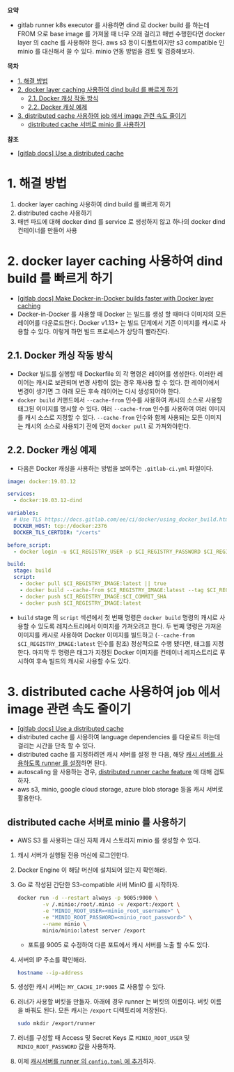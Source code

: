**요약**

- gitlab runner k8s executor 를 사용하면 dind 로 docker build 를 하는데 FROM 으로 base image 를 가져올 때 너무 오래 걸리고 매번 수행한다면 docker layer 의 cache 를 사용해야 한다. aws s3 등이 디폴트이지만 s3 compatible 인 minio 를 대신해서 쓸 수 있다. minio 연동 방법을 검토 및 검증해보자.

**목차**

- [1. 해결 방법](#1-해결-방법)
- [2. docker layer caching 사용하여 dind build 를 빠르게 하기](#2-docker-layer-caching-사용하여-dind-build-를-빠르게-하기)
  - [2.1. Docker 캐싱 작동 방식](#21-docker-캐싱-작동-방식)
  - [2.2. Docker 캐싱 예제](#22-docker-캐싱-예제)
- [3. distributed cache 사용하여  job 에서 image 관련 속도 줄이기](#3-distributed-cache-사용하여--job-에서-image-관련-속도-줄이기)
  - [distributed cache 서버로 minio 를 사용하기](#distributed-cache-서버로-minio-를-사용하기)

**참조**

- [[gitlab docs] Use a distributed cache](https://docs.gitlab.com/runner/configuration/speed_up_job_execution.html#use-a-distributed-cache)

# 1. 해결 방법

1. docker layer caching 사용하여 dind build 를 빠르게 하기
2. distributed cache 사용하기
3. 매번 파드에 대해 docker dind 를 service 로 생성하지 않고 하나의 docker dind 컨테이너를 만들어 사용

# 2. docker layer caching 사용하여 dind build 를 빠르게 하기

- [[gitlab docs] Make Docker-in-Docker builds faster with Docker layer caching](https://docs.gitlab.com/ee/ci/docker/using_docker_build.html#make-docker-in-docker-builds-faster-with-docker-layer-caching)
- Docker-in-Docker 를 사용할 때 Docker 는 빌드를 생성 할 때마다 이미지의 모든 레이어를 다운로드한다. Docker v1.13+ 는 빌드 단계에서 기존 이미지를 캐시로 사용할 수 있다. 이렇게 하면 빌드 프로세스가 상당히 빨라진다.

## 2.1. Docker 캐싱 작동 방식

- Docker 빌드를 실행할 때 Dockerfile 의 각 명령은 레이어를 생성한다. 이러한 레이어는 캐시로 보관되며 변경 사항이 없는 경우 재사용 할 수 있다. 한 레이어에서 변경이 생기면 그 아래 모든 후속 레이어는 다시 생성되어야 한다.
- `docker build` 커맨드에서 `--cache-from` 인수를 사용하여 캐시의 소스로 사용할 태그된 이미지를 명시할 수 있다. 여러 `--cache-from` 인수를 사용하여 여러 이미지를 캐시 소스로 지정할 수 있다. `--cache-from` 인수와 함께 사용되는 모든 이미지는 캐시의 소스로 사용되기 전에 먼저 `docker pull` 로 가져와야한다.

## 2.2. Docker 캐싱 예제

- 다음은 Docker 캐싱을 사용하는 방법을 보여주는 `.gitlab-ci.yml` 파일이다.

``` yaml
image: docker:19.03.12

services:
  - docker:19.03.12-dind

variables:
  # Use TLS https://docs.gitlab.com/ee/ci/docker/using_docker_build.html#tls-enabled
  DOCKER_HOST: tcp://docker:2376
  DOCKER_TLS_CERTDIR: "/certs"

before_script:
  - docker login -u $CI_REGISTRY_USER -p $CI_REGISTRY_PASSWORD $CI_REGISTRY

build:
  stage: build
  script:
    - docker pull $CI_REGISTRY_IMAGE:latest || true
    - docker build --cache-from $CI_REGISTRY_IMAGE:latest --tag $CI_REGISTRY_IMAGE:$CI_COMMIT_SHA --tag $CI_REGISTRY_IMAGE:latest .
    - docker push $CI_REGISTRY_IMAGE:$CI_COMMIT_SHA
    - docker push $CI_REGISTRY_IMAGE:latest
```

- `build` stage 의 `script` 섹션에서 첫 번째 명령은 `docker build` 명령의 캐시로 사용할 수 있도록 레지스트리에서 이미지를 가져오려고 한다. 두 번째 명령은 가져온 이미지를 캐시로 사용하여 Docker 이미지를 빌드하고 (`--cache-from $CI_REGISTRY_IMAGE:latest` 인수를 참조) 정상적으로 수행 됐다면, 태그를 지정한다. 마지막 두 명령은 태그가 지정된 Docker 이미지를 컨테이너 레지스트리로 푸시하여 후속 빌드의 캐시로 사용할 수도 있다.

# 3. distributed cache 사용하여  job 에서 image 관련 속도 줄이기

- [[gitlab docs] Use a distributed cache](https://docs.gitlab.com/runner/configuration/speed_up_job_execution.html#use-a-distributed-cache)
- distributed cache 를 사용하여 language dependencies 를 다운로드 하는데 걸리는 시간을 단축 할 수 있다.
- distributed cache 를 지정하려면 캐시 서버를 설정 한 다음, 해당 [캐시 서버를 사용하도록 runner 를 설정](https://docs.gitlab.com/runner/configuration/advanced-configuration.html#the-runnerscache-section)하면 된다.
- autoscaling 을 사용하는 경우, [distributed runner cache feature](https://docs.gitlab.com/runner/configuration/autoscale.html#distributed-runners-caching) 에 대해 검토하자.
- aws s3, minio, google cloud storage, azure blob storage 등을 캐시 서버로 활용한다.

## distributed cache 서버로 minio 를 사용하기

- AWS S3 를 사용하는 대신 자체 캐시 스토리지 minio 를 생성할 수 있다.

1. 캐시 서버가 실행될 전용 머신에 로그인한다.
2. Docker Engine 이 해당 머신에 설치되어 있는지 확인해라.
3. Go 로 작성된 간단한 S3-compatible 서버 MinIO 를 시작하자.

    ``` bash
    docker run -d --restart always -p 9005:9000 \
            -v /.minio:/root/.minio -v /export:/export \
            -e "MINIO_ROOT_USER=<minio_root_username>" \
            -e "MINIO_ROOT_PASSWORD=<minio_root_password>" \
            --name minio \
            minio/minio:latest server /export
    ```

    - 포트를 9005 로 수정하여 다른 포트에서 캐시 서버를 노출 할 수도 있다.

4. 서버의 IP 주소를 확인해라.

    ``` bash
    hostname --ip-address
    ```

5. 생성한 캐시 서버는 `MY_CACHE_IP:9005` 로 사용할 수 있다.
6. 러너가 사용할 버킷을 만들자. 아래에 경우 runner 는 버킷의 이름이다. 버킷 이름을 바꿔도 된다. 모든 캐시는 `/export` 디렉토리에 저장된다.

    ``` bash
    sudo mkdir /export/runner
    ```

7. 러너를 구성할 때 Access 및 Secret Keys 로 `MINIO_ROOT_USER` 및 `MINIO_ROOT_PASSWORD` 값을 사용하자.
8. 이제 [캐시서버를 runner 의 `config.toml` 에 추가](https://docs.gitlab.com/runner/configuration/autoscale.html#distributed-runners-caching)하자.

